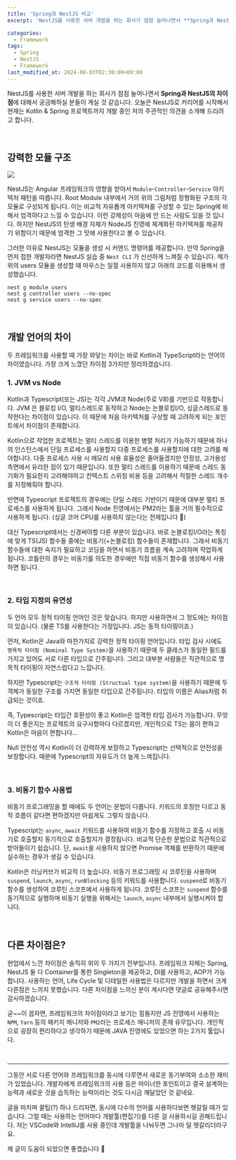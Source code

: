 ```yaml
---
title: 'Spring과 NestJS 비교'
excerpt: 'NestJS를 사용한 서버 개발을 하는 회사가 점점 늘어나면서 **Spring과 NestJS의 차이점**에 대해서 궁금해하실 분들이 계실 것 같습니다. 오늘은 NestJS로 커리어를 시작해서 현재는 Kotlin & Spring 프로젝트까지 개발 중인 저의 주관적인 의견을 소개해 드리려고 합니다.'

categories:
  - Framework
tags:
  - Spring
  - NestJS
  - Framework
last_modified_at: 2024-08-03T02:30:00+09:00
---
```


NestJS를 사용한 서버 개발을 하는 회사가 점점 늘어나면서 **Spring과 NestJS의 차이점**에 대해서 궁금해하실 분들이 계실 것 같습니다. 오늘은 NestJS로 커리어를 시작해서 현재는 Kotlin & Spring 프로젝트까지 개발 중인 저의 주관적인 의견을 소개해 드리려고 합니다.

<br>

## 강력한 모듈 구조

![](https://velog.velcdn.com/images/gnlee95/post/47be26c8-1136-4fb5-a1a4-4c6c8144521f/image.png)

NestJS는 Angular 프레임워크의 영향을 받아서 `Module`-`Controller`-`Service` 아키텍처 패턴을 따릅니다. Root Module 내부에서 거의 위의 그림처럼 정형화된 구조의 각 모듈로 구성되게 됩니다. 이는 비교적 자유롭게 아키텍쳐를 구성할 수 있는 Spring에 비해서 엄격하다고 느낄 수 있습니다. 이런 강제성이 마음에 안 드는 사람도 있을 것 입니다. 하지만 NestJS의 탄생 배경 자체가 NodeJS 진영에 체계화된 아키텍쳐를 제공하기 위함이기 때문에 엄격한 그 맛에 사용한다고 볼 수 있습니다.

그러한 이유로 NestJS는 모듈을 생성 시 커맨드 명령어를 제공합니다. 만약 Spring을 먼저 접한 개발자라면 NestJS 실습 중 `Nest CLI` 가 신선하게 느껴질 수 있습니다. 제가 위의 users 모듈을 생성할 때 마우스는 일절 사용하지 않고 아래의 코드를 이용해서 생성했습니다.

```
nest g module users
nest g controller users --no-spec
nest g service users --no-spec
```

<br>

## 개발 언어의 차이

두 프레임워크를 사용할 때 가장 와닿는 차이는 바로 Kotlin과 TypeScript라는 언어의 차이였습니다. 가장 크게 느꼈던 차이점 3가지만 정리하겠습니다.

### 1. JVM vs Node

Kotlin과 Typescript(또는 JS)는 각각 JVM과 Node(주로 V8)를 기반으로 작동합니다.
JVM 은 블로킹 I/O, 멀티스레드로 동작하고 Node는 논블로킹I/O, 싱글스레드로 동작한다는 차이점이 있습니다. 이 때문에 처음 아키텍처를 구상할 때 고려하게 되는 포인트에서 차이점이 존재합니다.

Kotlin으로 작업한 프로젝트는 멀티 스레드를 이용한 병렬 처리가 가능하기 때문에 하나의 인스턴스에서 단일 프로세스를 사용할지 다중 프로세스를 사용할지에 대한 고려를 해야합니다. 다중 프로세스 사용 시 메모리 사용 효율성은 줄어들겠지만 안정성, 고가용성 측면에서 유리한 점이 있기 때문입니다. 또한 멀티 스레드를 이용하기 때문에 스레드 동기화가 필요한지 고려해야하고 컨텍스트 스위칭 비용 등을 고려해서 적절한 스레드 개수를 지정해줘야 합니다.

반면에 Typescript 프로젝트의 경우에는 단일 스레드 기반이기 때문에 대부분 멀티 프로세스를 사용하게 됩니다. 그래서 Node 진영에서는 PM2라는 툴을 거의 필수적으로 사용하게 됩니다. (싱글 코어 CPU를 사용하지 않는다는 전제입니다 🙂)

대신 Typescript에서는 신경써야할 다른 부분이 있습니다. 바로 논블로킹I/O라는 특징에 맞게 TS(JS) 함수들 중에는 비동기(+논블로킹) 함수들이 존재합니다. 그래서 비동기 함수들에 대한 숙지가 필요하고 코딩을 하면서 비동기 흐름을 계속 고려하며 작업하게 됩니다. 코틀린의 경우는 비동기를 의도한 경우에만 직접 비동기 함수를 생성해서 사용하면 됩니다.

<br>

### 2. 타입 지정의 유연성

두 언어 모두 정적 타이핑 언어인 것은 맞습니다. 하지만 사용하면서 그 정도에는 차이점이 있습니다.
(물론 TS를 사용한다는 가정입니다. JS는 동적 타이핑이죠.)

먼저, Kotlin은 Java와 마찬가지로 강력한 정적 타이핑 언어입니다. 타입 검사 시에도 `명목적 타이핑 (Nominal Type System)`을 사용하기 때문에 두 클래스가 동일한 필드를 가지고 있어도 서로 다른 타입으로 간주됩니다. 그리고 대부분 사람들은 직관적으로 명목적 타이핑이 자연스럽다고 느낍니다.

하지만 Typescript는 `구조적 타이핑 (Structual type system)`을 사용하기 때문에 두 객체가 동일한 구조를 가지면 동일한 타입으로 간주됩니다. 타입의 이름은 Alias처럼 취급되는 것이죠.

즉, Typescript는 타입간 호환성이 좋고 Kotlin은 엄격한 타입 검사가 가능합니다. 무엇이 더 좋은지는 프로젝트의 요구사항마다 다르겠지만, 개인적으로 TS는 몸이 편하고 Kotlin은 마음이 편합니다...

Null 안전성 역시 Kotlin이 더 강력하게 보장하고 Typescript는 선택적으로 안전성을 보장합니다. 때문에 Typescript의 자유도가 더 높게 느껴집니다.

<br>

### 3. 비동기 함수 사용법

비동기 프로그래밍을 할 때에도 두 언어는 문법이 다릅니다. 키워드의 호칭만 다르고 동작 흐름이 같다면 편하겠지만 아쉽게도 그렇지 않습니다.

Typescript는 `async`, `await` 키워드를 사용하여 비동기 함수를 지정하고 호출 시 비동기로 호출할지 동기적으로 호출할지가 결정됩니다. 비교적 단순한 문법으로 직관적으로 받아들이기 쉽습니다. 단, `await`을 사용하지 않으면 Promise 객체를 반환하기 때문에 실수하는 경우가 생길 수 있습니다.

Kotlin은 러닝커브가 비교적 더 높습니다. 비동기 프로그래밍 시 코루틴을 사용하며 `suspend`, `launch`, `async`, `runBlocking` 등의 키워드를 사용합니다. `suspend`로 비동기 함수를 생성하여 코루틴 스코프에서 사용하게 됩니다. 코루틴 스코프는 `suspend` 함수를 동기적으로 실행하며 비동기 실행을 위해서는 `launch`, `async` 내부에서 실행시켜야 합니다.

<br>

## 다른 차이점은?

현업에서 느낀 차이점은 솔직히 위의 두 가지가 전부입니다. 프레임워크 자체는 Spring, NestJS 둘 다 Container를 통한 Singleton을 제공하고, DI를 사용하고, AOP가 가능합니다. 사용하는 언어, Life Cycle 및 디테일한 사용법은 다르지만 개발을 하면서 크게 다른점은 느끼지 못했습니다. 다른 차이점을 느끼신 분이 계시다면 댓글로 공유해주시면 감사하겠습니다.

굳~~이 꼽자면, 프레임워크의 차이점이라고 보기는 힘들지만 JS 진영에서 사용하는 `NPM`, `Yarn` 등의 패키지 매니저와 `PM2`라는 프로세스 매니저의 존재 유무입니다. 개인적으로 굉장히 편리하다고 생각하기 때문에 JAVA 진영에도 있었으면 하는 2가지 툴입니다.

<br>

---

그동안 서로 다른 언어와 프레임워크를 동시에 다루면서 새로운 동기부여와 소소한 재미가 있었습니다. 개발자에게 프레임워크의 사용 등은 마이너한 포인트이고 결국 설계하는 능력과 새로운 것을 습득하는 능력이라는 것도 다시금 깨달았던 것 같네요.

글을 마치며 꿀팁(?) 하나 드리자면, 동시에 다수의 언어를 사용하다보면 헷갈릴 때가 있습니다. 그럴 때는 사용하는 언어마다 개발툴(편집기)를 다른 걸 사용하시길 권해드립니다. 저는 VSCode와 IntelliJ를 사용 중인데 개발툴을 나눠두면 그나마 덜 헷갈리더라구요.

제 글이 도움이 되었으면 좋겠습니다 🙂
